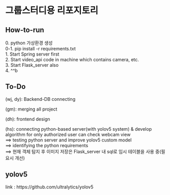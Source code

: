 <h1>그룹스터디용 리포지토리</h1>
<h2>How-to-run</h2>
0. python 가상환경 생성<br>
0-1. pip install -r requirements.txt<br>
1. Start Spring server first<br>
2. Start video_api code in machine which contains camera, etc.<br>
3. Start Flask_server also<br>
4. ^^b<br>

<h2>To-Do</h2>

(wj, dy): Backend-DB connecting<br>

(gm): merging all project<br>

(dh): frontend design<br>

(hs): connecting python-based server(with yolov5 system) & develop algorithm for only authorized user can check webcam view<br>
==> testing python server and improve yolov5 custom model<br>
==> identifying the python requirements<br>
==> 현재 객체 탐지 후 이미지 저장은 Flask_server 내 sql로 임시 테이블을 사용 중(필요시 개선)<br>

<h2>yolov5</h2>
link : https://github.com/ultralytics/yolov5